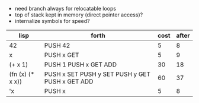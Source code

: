 - need branch always for relocatable loops
- top of stack kept in memory (direct pointer access)?
- internalize symbols for speed?

| lisp              | forth                                           | cost | after |
| ----------------- | ----------------------------------------------- | ---- | ----- |
| 42                | PUSH 42                                         | 5    | 8     |
| x                 | PUSH x GET                                      | 5    | 9     |
| (+ x 1)           | PUSH 1 PUSH x GET ADD                           | 30   | 18    |
| (fn (x) (\* x x)) | PUSH x SET PUSH y SET PUSH y GET PUSH x GET ADD | 60   | 37    |
| 'x                | PUSH x                                          | 5    | 8     |
